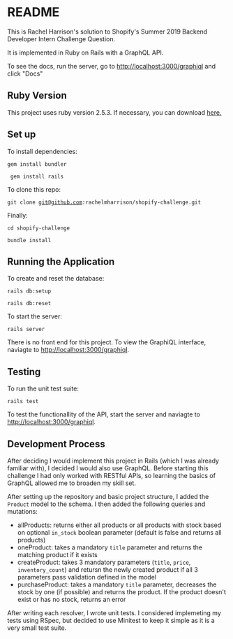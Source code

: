 # README

This is Rachel Harrison's solution to Shopify's Summer 2019 Backend Developer Intern Challenge Question.

It is implemented in Ruby on Rails with a GraphQL API. 

To see the docs, run the server, go to [http://localhost:3000/graphiql](http://localhost:3000/graphiql) and click "Docs"

## Ruby Version

This project uses ruby version 2.5.3.
If necessary, you can download [here.](https://www.ruby-lang.org/en/downloads/)

## Set up

To install dependencies:

<code>gem install bundler</code>

<code> gem install rails</code>

To clone this repo: 

<code>git clone git@github.com:rachelmharrison/shopify-challenge.git</code>

Finally:

<code>cd shopify-challenge</code>  

<code>bundle install</code>

## Running the Application

To create and reset the database:

<code>rails db:setup</code>

<code>rails db:reset</code>

To start the server:

<code>rails server</code>

There is no front end for this project.
To view the GraphiQL interface, naviagte to [http://localhost:3000/graphiql](http://localhost:3000/graphiql).


## Testing 

To run the unit test suite:

<code>rails test</code>

To test the functionallity of the API, start the server and naviagte to [http://localhost:3000/graphiql](http://localhost:3000/graphiql).

## Development Process

After deciding I would implement this project in Rails (which I was already familiar with), I decided I would also use GraphQL. Before starting this challenge I had only worked with RESTful APIs, so learning the basics of GraphQL allowed me to broaden my skill set. 

After setting up the repository and basic project structure, I added the `Product` model to the schema. I then added the following queries and mutations:
- allProducts: returns either all products or all products with stock based on optional `in_stock` boolean parameter (default is false and returns all products)
- oneProduct: takes a mandatory `title` parameter and returns the matching product if it exists
- createProduct: takes 3 mandatory parameters (`title`, `price`, `inventory_count`) and retursn the newly created product if all 3 parameters pass validation defined in the model
- purchaseProduct: takes a mandatory `title` parameter, decreases the stock by one (if possible) and returns the product. If the product doesn't exist or has no stock, returns an error

After writing each resolver, I wrote unit tests. I considered implemeting my tests using RSpec, but decided to use Minitest to keep it simple as it is a very small test suite. 
